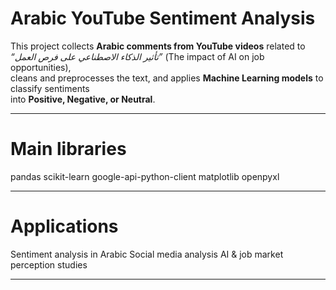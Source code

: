 # Arabic YouTube Sentiment Analysis

This project collects **Arabic comments from YouTube videos** related to  
*“تأثير الذكاء الاصطناعي على فرص العمل”* (The impact of AI on job opportunities),  
cleans and preprocesses the text, and applies **Machine Learning models** to classify sentiments  
into **Positive, Negative, or Neutral**.  

---
# Main libraries

pandas
scikit-learn
google-api-python-client
matplotlib
openpyxl

---
# Applications

Sentiment analysis in Arabic
Social media analysis
AI & job market perception studies

 ---
